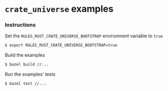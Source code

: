 # `crate_universe` examples

### Instructions

Set the `RULES_RUST_CRATE_UNIVERSE_BOOTSTRAP` environment variable to `true`

```bash
$ export RULES_RUST_CRATE_UNIVERSE_BOOTSTRAP=true
```

Build the examples

```bash
$ bazel build //...
```

Run the examples' tests

```bash
$ bazel test //...
```

